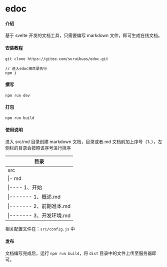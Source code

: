 # edoc

#### 介绍

基于 svelte 开发的文档工具，只需要编写 markdown 文件，即可生成在线文档。

#### 安装教程

```
git clone https://gitee.com/suruibuas/edoc.git

// 进入edoc根目录执行
npm i
```

#### 撰写

```
npm run dev
```

#### 打包

```
npm run build
```

#### 使用说明

进入 src/md 目录创建 markdown 文档，目录或者.md 文档前加上序号（1、），左侧栏的目录会按照该序号进行排序

| 目录  |
|---|
| src  |
| \|- md  |
| \|---- 1、开始  |
| \|------- 1、概述.md  |
| \|------- 2、前期准本.md  |
| \|------- 3、开发环境.md  |


相关配置文件在：`src/config.js` 中

#### 发布

文档编写完成后，运行 `npm run build`，将 `dist` 目录中的文件上传至服务器即可。